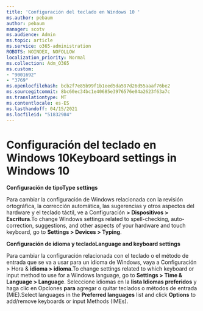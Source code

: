 ```yaml
---
title: 'Configuración del teclado en Windows 10 '
ms.author: pebaum
author: pebaum
manager: scotv
ms.audience: Admin
ms.topic: article
ms.service: o365-administration
ROBOTS: NOINDEX, NOFOLLOW
localization_priority: Normal
ms.collection: Adm_O365
ms.custom:
- "9001692"
- "3769"
ms.openlocfilehash: bcb2f7e85b99f1b1eed5da597d26d55aaaf76be2
ms.sourcegitcommit: 8bc60ec34bc1e40685e3976576e04a2623f63a7c
ms.translationtype: MT
ms.contentlocale: es-ES
ms.lasthandoff: 04/15/2021
ms.locfileid: "51832984"
---
```

# <a name="keyboard-settings-in-windows-10"></a><span data-ttu-id="5dff8-102">Configuración del teclado en Windows 10</span><span class="sxs-lookup"><span data-stu-id="5dff8-102">Keyboard settings in Windows 10</span></span>

<span data-ttu-id="5dff8-103">**Configuración de tipo**</span><span class="sxs-lookup"><span data-stu-id="5dff8-103">**Type settings**</span></span>

<span data-ttu-id="5dff8-104">Para cambiar la configuración de Windows relacionada con la revisión ortográfica, la corrección automática, las sugerencias y otros aspectos del hardware y el teclado táctil, ve a Configuración **> Dispositivos > Escritura**.</span><span class="sxs-lookup"><span data-stu-id="5dff8-104">To change Windows settings related to spell-checking, auto-correction, suggestions, and other aspects of your hardware and touch keyboard, go to **Settings > Devices > Typing**.</span></span> 

<span data-ttu-id="5dff8-105">**Configuración de idioma y teclado**</span><span class="sxs-lookup"><span data-stu-id="5dff8-105">**Language and keyboard settings**</span></span>

<span data-ttu-id="5dff8-106">Para cambiar la configuración relacionada con el teclado o el método de entrada que se va a usar para un idioma de Windows, vaya a Configuración > Hora & **idioma > idioma**.</span><span class="sxs-lookup"><span data-stu-id="5dff8-106">To change settings related to which keyboard or input method to use for a Windows language, go to **Settings > Time & Language > Language**.</span></span> <span data-ttu-id="5dff8-107">Seleccione idiomas en la **lista Idiomas preferidos** y haga clic en Opciones **para** agregar o quitar teclados o métodos de entrada (MIE).</span><span class="sxs-lookup"><span data-stu-id="5dff8-107">Select languages in the **Preferred languages** list and click **Options** to add/remove keyboards or input Methods (IMEs).</span></span>
